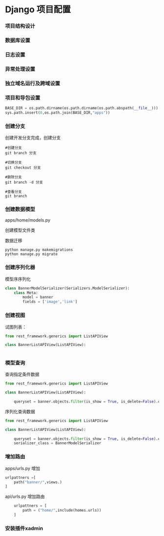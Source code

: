 # Django 项目配置

### 项目结构设计

### 数据库设置

### 日志设置

### 异常处理设置

### 独立域名运行及跨域设置

### 项目和导包设置

```python
BASE_DIR = os.path.dirname(os.path.dirname(os.path.abspath(__file__)))
sys.path.insert(0,os.path.join(BASE_DIR,"apps"))
```

### 创建分支

创建开发分支完成，创建分支

```
#创建分支
git branch 分支

#切换分支
git checkout 分支

#删除分支
git branch -d 分支

#查看分支
git branch
```

### 创建数据模型

apps/home/models.py

创建模型文件类

数据迁移

```shell
python manage.py makemigrations
python manage.py migrate
```

### 创建序列化器

模型序序列化

```python
class BannerModelSerializer(Serializers.ModelSerializer):
	class Meta:
		model = banner
		fields = ['image','link']	
```



### 创建视图

试图列表：

```python
from rest_framework.generics import ListAPIView

class BannerListAPIView(ListAPIView):
    
```

### 模型查询

查询指定条件数据

```python
from rest_framework.generics import ListAPIView

class BannerListAPIView(ListAPIView):
    
    queryset = banner.objects.filter(is_show = True, is_delete=False).order_by("-orders")[:7]#切片查询结果
```

序列化查询数据

```python
from rest_framework.generics import ListAPIView

class BannerListAPIView(ListAPIView):
    
    queryset = banner.objects.filter(is_show = True, is_delete=False).order_by("-orders").limit(7)	
    serializer_class = BannerModelSerializer
```

### 增加路由

apps/urls.py 增加

```python
urlpattners =[
	path("banner/",views.)
]
```

api/urls.py 增加路由

```python
    urlpattners = [
    	path = ("home/",include(homes.urls))
    ]
```

### 安装插件xadmin



